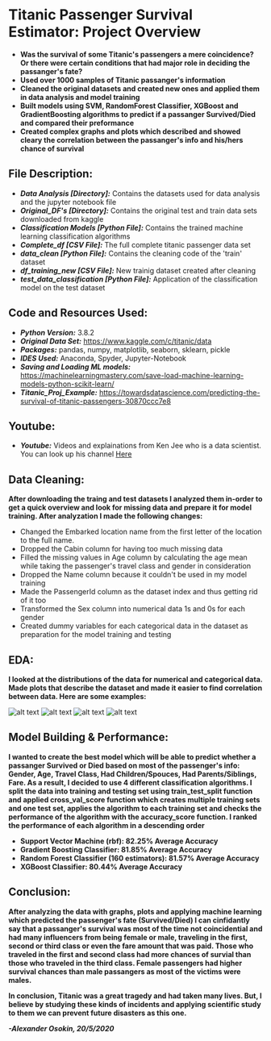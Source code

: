 # Titanic Passenger Survival Estimator: Project Overview #
* **Was the survival of some Titanic's passengers a mere coincidence? Or there were certain conditions that had major role in deciding the passanger's fate?**
* **Used over 1000 samples of Titanic passanger's information**
* **Cleaned the original datasets and created new ones and applied them in data analysis and model training**
* **Built models using  SVM, RandomForest Classifier, XGBoost and GradientBoosting algorithms to predict if a passanger Survived/Died and compared their preformance**
* **Created complex graphs and plots which described and showed cleary the correlation between the passanger's info and his/hers chance of survival** 

## File Description:
* ***Data Analysis [Directory]:*** Contains the datasets used for data analysis and the jupyter notebook file
* ***Original_DF's [Directory]:*** Contains the original test and train data sets downloaded from kaggle
* ***Classification Models [Python File]:*** Contains the trained machine learning classification algorithms 
* ***Complete_df [CSV File]:*** The full complete titanic passenger data set
* ***data_clean [Python File]:*** Contains the cleaning code of the 'train' dataset
* ***df_training_new [CSV File]:*** New trainig dataset created after cleaning
* ***test_data_classification [Python File]:*** Application of the classification model on the test dataset

## Code and Resources Used:
* ***Python Version:*** 3.8.2
* ***Original Data Set:*** <https://www.kaggle.com/c/titanic/data>
* ***Packages:*** pandas, numpy, matplotlib, seaborn, sklearn, pickle
* ***IDES Used:*** Anaconda, Spyder, Jupyter-Notebook
* ***Saving and Loading ML models:*** <https://machinelearningmastery.com/save-load-machine-learning-models-python-scikit-learn/>
* ***Titanic_Proj_Example:*** <https://towardsdatascience.com/predicting-the-survival-of-titanic-passengers-30870ccc7e8>

## Youtube:
* ***Youtube:*** Videos and explainations from Ken Jee who is a data scientist. You can look up his channel [Here](https://www.youtube.com/channel/UCiT9RITQ9PW6BhXK0y2jaeg)

## Data Cleaning:
**After downloading the traing and test datasets I analyzed them in-order to get a quick overview and look for missing data and prepare it for model training. After analyzation I made the following changes:**
* Changed the Embarked location name from the first letter of the location to the full name.
* Dropped the Cabin column for having too much missing data
* Filled the missing values in Age column by calculating the age mean while taking the passenger's travel class and gender in consideration
* Dropped the Name column because it couldn't be used in my model training
* Made the PassengerId column as the dataset index and thus getting rid of it too
* Transformed the Sex column into numerical data 1s and 0s for each gender 
* Created dummy variables for each categorical data in the dataset as preparation for the model training and testing

## EDA:
**I looked at the distributions of the data for numerical and categorical data. Made plots that describe the dataset and made it easier to find correlation between data. Here are some examples:**

![alt text][plot1] ![alt text][plot2]
![alt text][plot3] ![alt text][plot4]


[plot1]: https://github.com/AlexOsokin97/titanic_casualties_proj/blob/master/Data_Analysis/corrHeatmap.png "CorrHeatmap"
[plot2]: https://github.com/AlexOsokin97/titanic_casualties_proj/blob/master/Data_Analysis/MaleFemaleSurvived.png "MaleFemaleSurvived"
[plot3]: https://github.com/AlexOsokin97/titanic_casualties_proj/blob/master/Data_Analysis/grid.png "Survivals/Casualties in classes"
[plot4]: https://github.com/AlexOsokin97/titanic_casualties_proj/blob/master/Data_Analysis/fig.png "Survivals/Deaths in each gender "

## Model Building & Performance:
**I wanted to create the best model which will be able to predict whether a passanger Survived or Died based on most of the passenger's info: Gender, Age, Travel Class, Had Children/Spouces, Had Parents/Siblings, Fare. As a result, I decided to use 4 different classification algorithms. I split the data into training and testing set using train_test_split function and applied cross_val_score function which creates multiple training sets and one test set, applies the algorithm to each training set and checks the performance of the algorithm with the accuracy_score function. I ranked the performance of each algorithm in a descending order**

* **Support Vector Machine (rbf): 82.25% Average Accuracy**
* **Gradient Boosting Classifier: 81.85% Average Accuracy**
* **Random Forest Classifier (160 estimators): 81.57% Average Accuracy** 
* **XGBoost Classifier: 80.44% Average Accuracy**

## Conclusion:
**After analyzing the data with graphs, plots and applying machine learning which predicted the passenger's fate (Survived/Died) I can cinfidantly say that a passanger's survival was most of the time not coincidential and had many influencers from being female or male, traveling in the first, second or third class or even the fare amount that was paid. Those who traveled in the first and second class had more chances of survial than those who traveled in the third class. Female passengers had higher survival chances than male passangers as most of the victims were males.**

**In conclusion, Titanic was a great tragedy and had taken many lives. But, I believe by studying these kinds of incidents and applying scientific study to them we can prevent future disasters as this one.**

***-Alexander Osokin, 20/5/2020***
